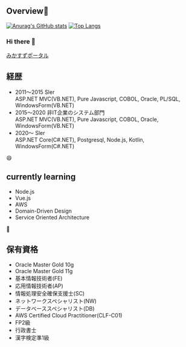 ## Overview👋
[![Anurag's GitHub stats](https://github-readme-stats.vercel.app/api?username=hirotoe0112&show_icons=true&count_private=true&theme=github_dark&hide_title=true&hide_border=true)](https://github.com/anuraghazra/github-readme-stats)
[![Top Langs](https://github-readme-stats.vercel.app/api/top-langs/?username=hirotoe0112&layout=compact&theme=github_dark&hide_title=true&hide_border=true)](https://github.com/anuraghazra/github-readme-stats)


### Hi there 👋  
[みかすずポータル](https://greenry.jp "みかすずポータル")

## 経歴
- 2011～2015 Sler  
  ASP.NET MVC(VB.NET), Pure Javascript, COBOL, Oracle, PL/SQL, WindowsForm(VB.NET)
- 2015～2020 非IT企業のシステム部門  
  ASP.NET MVC(VB.NET), Pure Javascript, COBOL, Oracle, WindowsForm(VB.NET)
- 2020～ Sler  
  ASP.NET Core(C#.NET), Postgresql, Node.js, Kotlin, WindowsForm(C#.NET)

😄

## currently learning
- Node.js
- Vue.js
- AWS
- Domain-Driven Design
- Service Oriented Architecture

🤔

## 保有資格
- Oracle Master Gold 10g
- Oracle Master Gold 11g
- 基本情報技術者(FE)
- 応用情報技術者(AP)
- 情報処理安全確保支援士(SC)
- ネットワークスペシャリスト(NW)
- データベーススペシャリスト(DB)
- AWS Certified Cloud Practitioner(CLF-C01)
- FP2級
- 行政書士
- 漢字検定準1級
<!--
**hirotoe0112/hirotoe0112** is a ✨ _special_ ✨ repository because its `README.md` (this file) appears on your GitHub profile.

Here are some ideas to get you started:

- 🔭 I’m currently working on ...
- 🌱 I’m currently learning ...
- 👯 I’m looking to collaborate on ...
- 🤔 I’m looking for help with ...
- 💬 Ask me about ...
- 📫 How to reach me: ...
- 😄 Pronouns: ...
- ⚡ Fun fact: ...
-->

